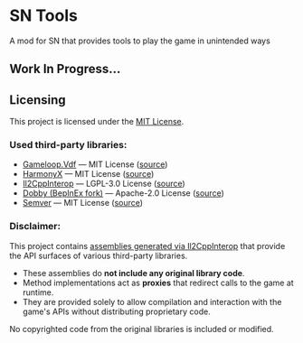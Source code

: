 # SN Tools
A mod for SN that provides tools to play the game in unintended ways

## Work In Progress...

## Licensing

This project is licensed under the [MIT License](LICENSE).

### Used third-party libraries:

- [Gameloop.Vdf](https://github.com/shravan2x/Gameloop.Vdf) — MIT License ([source](https://github.com/shravan2x/Gameloop.Vdf/blob/master/LICENSE))  
- [HarmonyX](https://github.com/BepInEx/HarmonyX) — MIT License ([source](https://github.com/BepInEx/HarmonyX/blob/master/LICENSE))  
- [Il2CppInterop](https://github.com/BepInEx/Il2CppInterop) — LGPL-3.0 License ([source](https://github.com/BepInEx/Il2CppInterop/blob/master/LICENSE))  
- [Dobby (BepInEx fork)](https://github.com/BepInEx/Dobby) — Apache-2.0 License ([source](https://github.com/BepInEx/Dobby/blob/master/LICENSE))
- [Semver](https://github.com/WalkerCodeRanger/semver) — MIT License ([source](https://github.com/WalkerCodeRanger/semver/blob/master/License.txt))

### Disclaimer:

This project contains [assemblies generated via Il2CppInterop](src/SNTools/Libs/Il2CppInteropAssemblies/) that provide the API surfaces of various third-party libraries.  

- These assemblies do **not include any original library code**.  
- Method implementations act as **proxies** that redirect calls to the game at runtime.  
- They are provided solely to allow compilation and interaction with the game's APIs without distributing proprietary code.  

No copyrighted code from the original libraries is included or modified.